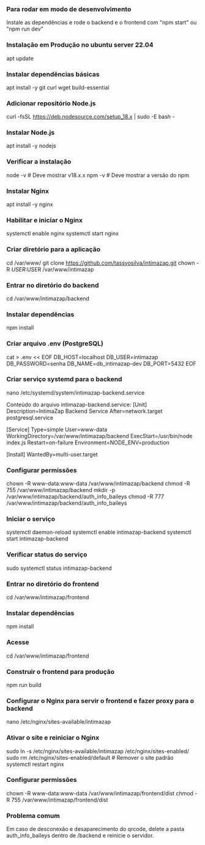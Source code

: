 ### Para rodar em modo de desenvolvimento
Instale as dependências e rode o backend e o frontend com "npm start" ou "npm run dev"

### Instalação em Produção no ubuntu server 22.04
apt update

### Instalar dependências básicas
apt install -y git curl wget build-essential

### Adicionar repositório Node.js
curl -fsSL https://deb.nodesource.com/setup_18.x | sudo -E bash -

### Instalar Node.js
apt install -y nodejs

### Verificar a instalação
node -v  # Deve mostrar v18.x.x
npm -v   # Deve mostrar a versão do npm

### Instalar Nginx
apt install -y nginx

### Habilitar e iniciar o Nginx
systemctl enable nginx
systemctl start nginx

### Criar diretório para a aplicação
cd /var/www/
git clone https://github.com/tassyosilva/intimazap.git
chown -R $USER:$USER /var/www/intimazap

### Entrar no diretório do backend
cd /var/www/intimazap/backend

### Instalar dependências
npm install

### Criar arquivo .env (PostgreSQL)
cat > .env << EOF
DB_HOST=localhost
DB_USER=intimazap
DB_PASSWORD=senha
DB_NAME=db_intimazap-dev
DB_PORT=5432
EOF

### Criar serviço systemd para o backend
nano /etc/systemd/system/intimazap-backend.service

Conteúdo do arquivo intimazap-backend.service:
[Unit]
Description=IntimaZap Backend Service
After=network.target postgresql.service

[Service]
Type=simple
User=www-data
WorkingDirectory=/var/www/intimazap/backend
ExecStart=/usr/bin/node index.js
Restart=on-failure
Environment=NODE_ENV=production

[Install]
WantedBy=multi-user.target

### Configurar permissões
chown -R www-data:www-data /var/www/intimazap/backend
chmod -R 755 /var/www/intimazap/backend
mkdir -p /var/www/intimazap/backend/auth_info_baileys
chmod -R 777 /var/www/intimazap/backend/auth_info_baileys

### Iniciar o serviço
systemctl daemon-reload
systemctl enable intimazap-backend
systemctl start intimazap-backend

### Verificar status do serviço
sudo systemctl status intimazap-backend

### Entrar no diretório do frontend
cd /var/www/intimazap/frontend

### Instalar dependências
npm install

### Acesse
cd /var/www/intimazap/frontend

### Construir o frontend para produção
npm run build

### Configurar o Nginx para servir o frontend e fazer proxy para o backend
nano /etc/nginx/sites-available/intimazap

### Ativar o site e reiniciar o Nginx
sudo ln -s /etc/nginx/sites-available/intimazap /etc/nginx/sites-enabled/
sudo rm /etc/nginx/sites-enabled/default  # Remover o site padrão
systemctl restart nginx

### Configurar permissões
chown -R www-data:www-data /var/www/intimazap/frontend/dist
chmod -R 755 /var/www/intimazap/frontend/dist

### Problema comum
Em caso de desconexão e desaparecimento do qrcode, delete a pasta auth_info_baileys dentro de /backend e reinicie o servidor.